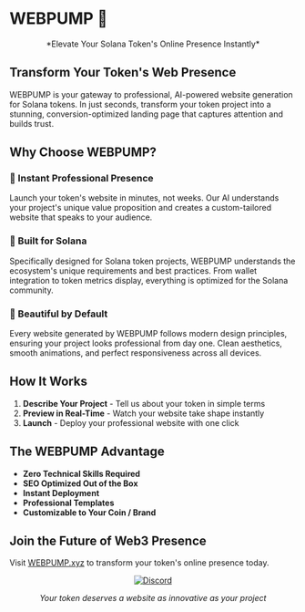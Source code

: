 # WEBPUMP 🚀

<div align="center">
  *Elevate Your Solana Token's Online Presence Instantly*
</div>

## Transform Your Token's Web Presence

WEBPUMP is your gateway to professional, AI-powered website generation for Solana tokens. In just seconds, transform your token project into a stunning, conversion-optimized landing page that captures attention and builds trust.

## Why Choose WEBPUMP?

### 🎯 Instant Professional Presence
Launch your token's website in minutes, not weeks. Our AI understands your project's unique value proposition and creates a custom-tailored website that speaks to your audience.

### 💎 Built for Solana
Specifically designed for Solana token projects, WEBPUMP understands the ecosystem's unique requirements and best practices. From wallet integration to token metrics display, everything is optimized for the Solana community.

### 🎨 Beautiful by Default
Every website generated by WEBPUMP follows modern design principles, ensuring your project looks professional from day one. Clean aesthetics, smooth animations, and perfect responsiveness across all devices.

## How It Works

1. **Describe Your Project** - Tell us about your token in simple terms
2. **Preview in Real-Time** - Watch your website take shape instantly
3. **Launch** - Deploy your professional website with one click

## The WEBPUMP Advantage

- **Zero Technical Skills Required**
- **SEO Optimized Out of the Box**
- **Instant Deployment**
- **Professional Templates**
- **Customizable to Your Coin / Brand**

## Join the Future of Web3 Presence

Visit [WEBPUMP.xyz](https://webpump.xyz) to transform your token's online presence today.

<div align="center">
  
  [![Discord](https://img.shields.io/badge/Discord-Join-7289DA?style=for-the-badge&logo=discord)]( https://discord.gg/PBenfpszJQ)

  *Your token deserves a website as innovative as your project*
</div>
